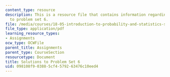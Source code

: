 ```yaml
---
content_type: resource
description: This is a resource file that contains information regarding solutions
  to problem set 6.
file: /media/courses/18-05-introduction-to-probability-and-statistics-spring-2014/098108f903885cf4579263476c10eed4_MIT18_05S14_ps6_solutions.pdf
file_type: application/pdf
learning_resource_types:
- Assignments
ocw_type: OCWFile
parent_title: Assignments
parent_type: CourseSection
resourcetype: Document
title: Solutions to Problem Set 6
uid: 098108f9-0388-5cf4-5792-63476c10eed4
---
```

